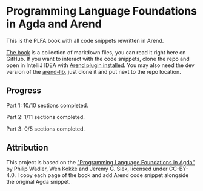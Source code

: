 # Programming Language Foundations in Agda and Arend

This is the PLFA book with all code snippets rewritten in Arend.

[The book](book/README.md) is a collection of markdown files, you can read it right here on GitHub.
If you want to interact with the code snippets, clone the repo and open in IntelliJ IDEA with [Arend plugin installed](https://arend-lang.github.io/documentation/getting-started). 
You may also need the dev version of the [arend-lib](https://github.com/JetBrains/arend-lib), just clone it and put next to the repo location.

## Progress

Part 1: 10/10 sections completed.

Part 2: 1/11 sections completed.

Part 3: 0/5 sections completed.

## Attribution

This project is based on the ["Programming Language Foundations in Agda"](https://plfa.github.io/) by Philip Wadler, Wen Kokke and Jeremy G. Siek, licensed under CC-BY-4.0.
I copy each page of the book and add Arend code snippet alongside the original Agda snippet.
